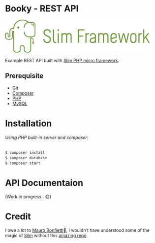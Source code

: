 # Booky - REST API

![Slim Framework Logo](doc/img/slim-logo.png)

Example REST API built with [Slim PHP micro framework](http://www.slimframework.com/).

## Prerequisite

- [Git](https://git-scm.com/downloads)
- [Composer](https://getcomposer.org/download/)
- [PHP](https://www.php.net/downloads)
- [MySQL](https://www.mysql.com/downloads/)

# Installation

###### Using PHP built-in server and composer:

```bash
$ composer install
$ composer database
$ composer start
```

# API Documentaion

(Work in progress.. :disappointed:)

# Credit

I owe a lot to [Mauro Bonfietti](https://github.com/maurobonfietti):clap:, I wouldn't have understood some of the magic of [Slim](http://www.slimframework.com/) without this [amazing repo](https://github.com/maurobonfietti/rest-api-slim-php).
